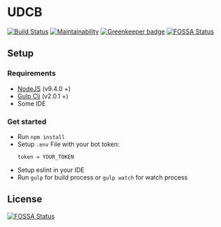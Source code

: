 # UDCB

[![Build Status](https://travis-ci.org/UDCBOT/bot.svg?branch=master)](https://travis-ci.org/UDCBOT/bot)
[![Maintainability](https://api.codeclimate.com/v1/badges/ff0607a84b566a99ff3a/maintainability)](https://codeclimate.com/github/UDCBOT/bot/maintainability) [![Greenkeeper badge](https://badges.greenkeeper.io/UDCBOT/bot.svg)](https://greenkeeper.io/)
[![FOSSA Status](https://app.fossa.io/api/projects/git%2Bgithub.com%2FUDCBOT%2Fbot.svg?type=shield)](https://app.fossa.io/projects/git%2Bgithub.com%2FUDCBOT%2Fbot?ref=badge_shield)

## Setup

### Requirements
* [NodeJS](https://nodejs.org/en/) (v9.4.0 +)
* [Gulp Cli](https://gulpjs.com/) (v2.0.1 +)
* Some IDE

### Get started
* Run `npm install`
* Setup `.env` File with your bot token:
    ```
    token = YOUR_TOKEN
    ```
* Setup eslint in your IDE
* Run `gulp` for build process or `gulp watch` for watch process


## License
[![FOSSA Status](https://app.fossa.io/api/projects/git%2Bgithub.com%2FUDCBOT%2Fbot.svg?type=large)](https://app.fossa.io/projects/git%2Bgithub.com%2FUDCBOT%2Fbot?ref=badge_large)
